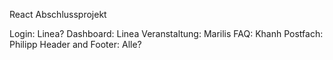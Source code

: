 React Abschlussprojekt

Login: Linea?
Dashboard: Linea
Veranstaltung: Marilis
FAQ: Khanh
Postfach: Philipp
Header and Footer: Alle?